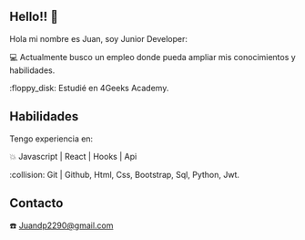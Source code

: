 ## Hello!! :wave:

Hola mi nombre es Juan, soy Junior Developer:

:computer: Actualmente busco un empleo donde pueda ampliar mis conocimientos y habilidades.
<tr>
:floppy_disk: Estudié en 4Geeks Academy.

## Habilidades

Tengo experiencia en:

:collision: Javascript | React | Hooks | Api
<tr>
:collision: Git | Github,
<tr>
Html,
<tr>
Css,
<tr>
Bootstrap,
<tr>
Sql,
<tr>
Python,
<tr>
Jwt.

## Contacto

:phone: Juandp2290@gmail.com

